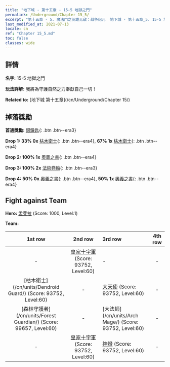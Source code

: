 ```yaml
---
title: "地下城 - 第十五章 - 15-5 地獄之門"
permalink: /Underground/Chapter 15_5/
excerpt: "第十五章 - 5. 魔法门之英雄无敌：战争纪元  地下城 - 第十五章_5. 15-5 地獄之門"
last_modified_at: 2021-07-13
locale: cn
ref: "Chapter 15_5.md"
toc: false
classes: wide
---
```


## 詳情

 **名字:** 15-5 地獄之門

 **玩法詳解:**       我將為守護自然之力奉獻自己一切！

 **Related to:** [地下城 第十五章](/cn/Underground/Chapter 15/)

## 掉落獎勵

 **首通獎勵:** [銀鑰匙](/cn/Items/con_693/){: .btn .btn--era3}

 **Drop 1:** **33% 0x** [枯木衛士](/cn/Items/unt_203/){: .btn .btn--era4}, **67% 1x** [枯木衛士](/cn/Items/unt_203/){: .btn .btn--era4}

 **Drop 2:** **100% 1x** [奧義之書](/cn/Items/mat_60/){: .btn .btn--era4}

 **Drop 3:** **100% 2x** [法術卷軸](/cn/Items/con_694/){: .btn .btn--era3}

 **Drop 4:** **50% 0x** [奧義之書](/cn/Items/mat_53/){: .btn .btn--era4}, **50% 1x** [奧義之書](/cn/Items/mat_53/){: .btn .btn--era4}


## Fight against Team
 **Hero:** [孟斐拉](/cn/heroes/Mephala/) (Score: 1000, Level:1)

 **Team:**


  | 1st row | 2nd row | 3rd row | 4th row |
  |:----:|:----:|:----|:----:|
  | - | [皇家十字軍](/cn/units/Swordsman/) (Score: 93752, Level:60)  | - | - |
  | [枯木衛士](/cn/units/Dendroid Guard/) (Score: 93752, Level:60)  | - | [大天使](/cn/units/Angel/) (Score: 93752, Level:60)  | - |
  | [森林守護者](/cn/units/Forest Guardian/) (Score: 99657, Level:60)  | - | [大法師](/cn/units/Arch Mage/) (Score: 93752, Level:60)  | - |
  | - | [皇家十字軍](/cn/units/Swordsman/) (Score: 93752, Level:60)  | [神燈](/cn/units/Genie/) (Score: 93752, Level:60)  | - |


